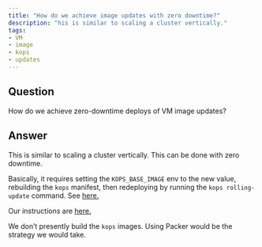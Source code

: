 ```yaml
---
title: "How do we achieve image updates with zero downtime?"
description: "his is similar to scaling a cluster vertically."
tags:
- VM
- image
- kops
- updates
---
```


## Question

How do we achieve zero-downtime deploys of VM image updates?


## Answer

This is similar to scaling a cluster vertically. This can be done with zero downtime.

Basically, it requires setting the `KOPS_BASE_IMAGE` env to the new value, rebuilding the `kops` manifest, then redeploying by running the `kops rolling-update` command. See [here.](https://github.com/cloudposse/geodesic/blob/master/rootfs/templates/kops/default.yaml#L171)

Our instructions are [here.](https://docs.cloudposse.com/kubernetes-optimization/scale-cluster-vertically/)

We don’t presently build the `kops` images. Using Packer would be the strategy we would take.
